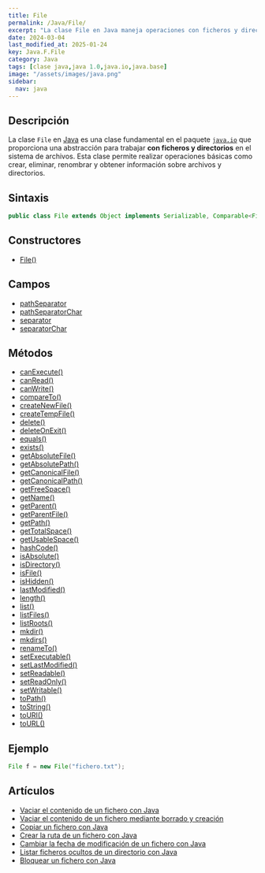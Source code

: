```yaml
---
title: File
permalink: /Java/File/
excerpt: "La clase File en Java maneja operaciones con ficheros y directorios en el sistema."
date: 2024-03-04
last_modified_at: 2025-01-24
key: Java.F.File
category: Java
tags: [clase java,java 1.0,java.io,java.base]
image: "/assets/images/java.png"
sidebar:
  nav: java
---
```


## Descripción


La clase `File` en [Java](https://www.manualweb.net/java/) es una clase fundamental en el paquete [`java.io`](https://www.w3api.com/Java/tag/java.io/) que proporciona una abstracción para trabajar **con ficheros y directorios** en el sistema de archivos. Esta clase permite realizar operaciones básicas como crear, eliminar, renombrar y obtener información sobre archivos y directorios.


## Sintaxis


```java
public class File extends Object implements Serializable, Comparable<File>

```


## Constructores

- [File()](https://www.w3api.com/Java/File/File/)

## Campos

- [pathSeparator](https://www.w3api.com/Java/File/pathSeparator/)
- [pathSeparatorChar](https://www.w3api.com/Java/File/pathSeparatorChar/)
- [separator](https://www.w3api.com/Java/File/separator/)
- [separatorChar](https://www.w3api.com/Java/File/separatorChar/)

## Métodos

- [canExecute()](https://www.w3api.com/Java/File/canExecute/)
- [canRead()](https://www.w3api.com/Java/File/canRead/)
- [canWrite()](https://www.w3api.com/Java/File/canWrite/)
- [compareTo()](https://www.w3api.com/Java/File/compareTo/)
- [createNewFile()](https://www.w3api.com/Java/File/createNewFile/)
- [createTempFile()](https://www.w3api.com/Java/File/createTempFile/)
- [delete()](https://www.w3api.com/Java/File/delete/)
- [deleteOnExit()](https://www.w3api.com/Java/File/deleteOnExit/)
- [equals()](https://www.w3api.com/Java/File/equals/)
- [exists()](https://www.w3api.com/Java/File/exists/)
- [getAbsoluteFile()](https://www.w3api.com/Java/File/getAbsoluteFile/)
- [getAbsolutePath()](https://www.w3api.com/Java/File/getAbsolutePath/)
- [getCanonicalFile()](https://www.w3api.com/Java/File/getCanonicalFile/)
- [getCanonicalPath()](https://www.w3api.com/Java/File/getCanonicalPath/)
- [getFreeSpace()](https://www.w3api.com/Java/File/getFreeSpace/)
- [getName()](https://www.w3api.com/Java/File/getName/)
- [getParent()](https://www.w3api.com/Java/File/getParent/)
- [getParentFile()](https://www.w3api.com/Java/File/getParentFile/)
- [getPath()](https://www.w3api.com/Java/File/getPath/)
- [getTotalSpace()](https://www.w3api.com/Java/File/getTotalSpace/)
- [getUsableSpace()](https://www.w3api.com/Java/File/getUsableSpace/)
- [hashCode()](https://www.w3api.com/Java/File/hashCode/)
- [isAbsolute()](https://www.w3api.com/Java/File/isAbsolute/)
- [isDirectory()](https://www.w3api.com/Java/File/isDirectory/)
- [isFile()](https://www.w3api.com/Java/File/isFile/)
- [isHidden()](https://www.w3api.com/Java/File/isHidden/)
- [lastModified()](https://www.w3api.com/Java/File/lastModified/)
- [length()](https://www.w3api.com/Java/File/length/)
- [list()](https://www.w3api.com/Java/File/list/)
- [listFiles()](https://www.w3api.com/Java/File/listFiles/)
- [listRoots()](https://www.w3api.com/Java/File/listRoots/)
- [mkdir()](https://www.w3api.com/Java/File/mkdir/)
- [mkdirs()](https://www.w3api.com/Java/File/mkdirs/)
- [renameTo()](https://www.w3api.com/Java/File/renameTo/)
- [setExecutable()](https://www.w3api.com/Java/File/setExecutable/)
- [setLastModified()](https://www.w3api.com/Java/File/setLastModified/)
- [setReadable()](https://www.w3api.com/Java/File/setReadable/)
- [setReadOnly()](https://www.w3api.com/Java/File/setReadOnly/)
- [setWritable()](https://www.w3api.com/Java/File/setWritable/)
- [toPath()](https://www.w3api.com/Java/File/toPath/)
- [toString()](https://www.w3api.com/Java/File/toString/)
- [toURI()](https://www.w3api.com/Java/File/toURI/)
- [toURL()](https://www.w3api.com/Java/File/toURL/)

## Ejemplo


```java
File f = new File("fichero.txt");
```


## Artículos

- [Vaciar el contenido de un fichero con Java](http://lineadecodigo.com/Java/vaciar-el-contenido-de-un-fichero-con-java/)
- [Vaciar el contenido de un fichero mediante borrado y creación](http://lineadecodigo.com/Java/vaciar-el-contenido-de-un-fichero-mediante-borrado-y-creacion/)
- [Copiar un fichero con Java](http://lineadecodigo.com/Java/copiar-un-fichero-con-java/)
- [Crear la ruta de un fichero con Java](http://lineadecodigo.com/Java/crear-la-ruta-de-un-fichero-con-java/)
- [Cambiar la fecha de modificación de un fichero con Java](http://lineadecodigo.com/Java/cambiar-la-fecha-de-modificacion-de-un-fichero-con-java/)
- [Listar ficheros ocultos de un directorio con Java](http://lineadecodigo.com/Java/listar-ficheros-ocultos-de-un-directorio-con-java/)
- [Bloquear un fichero con Java](http://lineadecodigo.com/Java/bloquear-un-fichero-con-java/)
